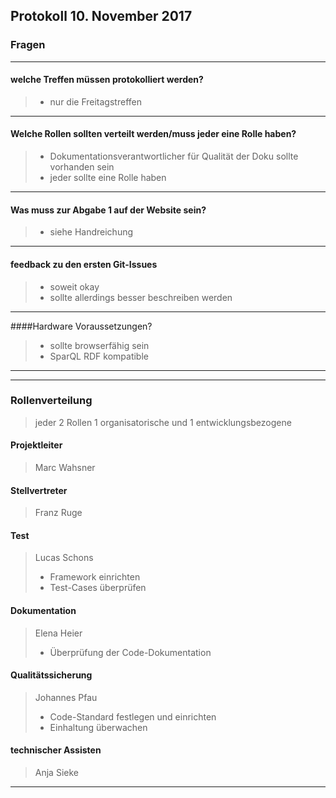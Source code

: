 **Protokoll 10. November 2017**
-------------------------------


### **Fragen**


------------------------
#### welche Treffen müssen protokolliert werden?
> * nur die Freitagstreffen

-------------------------
#### Welche Rollen sollten verteilt werden/muss jeder eine Rolle haben?
> * Dokumentationsverantwortlicher für Qualität der Doku sollte vorhanden sein
> * jeder sollte eine Rolle haben

----------------------------
#### Was muss zur Abgabe 1 auf der Website sein?
> * siehe Handreichung

-------------------
#### feedback zu den ersten Git-Issues
> * soweit okay
> * sollte allerdings besser beschreiben werden

--------------------
####Hardware Voraussetzungen?
> * sollte browserfähig sein
> * SparQL RDF kompatible

-------------------

---------------
### Rollenverteilung

> jeder 2 Rollen 1 organisatorische und 1 entwicklungsbezogene

#### Projektleiter
> Marc Wahsner

#### Stellvertreter
> Franz Ruge

#### Test
> Lucas Schons
> * Framework einrichten
> * Test-Cases überprüfen

#### Dokumentation
> Elena Heier
> * Überprüfung der Code-Dokumentation

#### Qualitätssicherung
> Johannes Pfau
> * Code-Standard festlegen und einrichten
> * Einhaltung überwachen

#### technischer Assisten
> Anja Sieke

-------------
